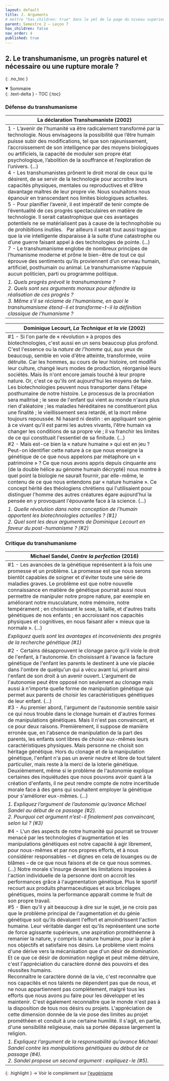 ```yaml
---
layout: default
title: 2. Arguments
# mettre "has_children: true" dans le yml de la page du niveau supérieur
parent: Semestre 2 – Leçon 7
has_children: false
nav_order: 4
published: true
---
```

## 2. Le transhumanisme, un progrès naturel et nécessaire ou une rupture morale ?
{: .no_toc }

<details open markdown="block">
  <summary>
    Sommaire
  </summary>
  {: .text-delta }
- TOC
{:toc}
</details>

### Défense du transhumanisme

| La déclaration Transhumaniste (2002)          |
| ---------------------- |
| 1 - L’avenir de l’humanité va être radicalement transformé par la technologie. Nous envisageons la possibilité que l’être humain puisse subir des modifications, tel que son rajeunissement, l’accroissement de son intelligence par des moyens biologiques ou artificiels, la capacité de moduler son propre état psychologique, l’abolition de la souffrance et l’exploration de l’univers. (...)<br>4 - Les transhumanistes prônent le droit moral de ceux qui le désirent, de se servir de la technologie pour accroître leurs capacités physiques, mentales ou reproductives et d’être davantage maîtres de leur propre vie. Nous souhaitons nous épanouir en transcendant nos limites biologiques actuelles.<br>5 - Pour planifier l’avenir, il est impératif de tenir compte de l’éventualité de ces progrès spectaculaires en matière de technologie. Il serait catastrophique que ces avantages potentiels ne se matérialisent pas à cause de la technophobie ou de prohibitions inutiles.   Par ailleurs il serait tout aussi tragique que la vie intelligente disparaisse à la suite d’une catastrophe ou d’une guerre faisant appel à des technologies de pointe. (...)<br>7 - Le transhumanisme englobe de nombreux principes de l’humanisme moderne et prône le bien-être de tout ce qui éprouve des sentiments qu’ils proviennent d’un cerveau humain, artificiel, posthumain ou animal. Le transhumanisme n’appuie aucun politicien, parti ou programme politique. |
| *1. Quels progrès prévoit le transhumanisme ?<br>2. Quels sont ses arguments moraux pour défendre la réalisation de ces progrès ?<br>3. Même s’il se réclame de l’humanisme, en quoi le transhumanisme étend-il et transforme-t-il la définition classique de l’humanisme ?*    |

| **Dominique Lecourt**, _La Technique et la vie_ (2002)    |
| ------------------- |
| #1 - Si l'on parle de « révolution » à propos des biotechnologies, c'est aussi en un sens beaucoup plus profond. C'est l'essence ou la *nature de l'homme* qui, aux yeux de beaucoup, semble en voie d'être atteinte, transformée, voire détruite. Car les hommes, au cours de leur histoire, ont modifié leur culture, changé leurs modes de production, réorganisé leurs sociétés. Mais ils n'ont encore jamais touché à leur propre nature. Or, c'est ce qu'ils ont aujourd'hui les moyens de faire. Les biotechnologies peuvent nous transporter dans l'étape posthumaine de notre histoire. Le processus de la procréation sera maîtrisé ; le sexe de l'enfant qui vient au monde n'aura plus rien d'aléatoire ; les maladies héréditaires ne constitueront plus une finalité ; le vieillissement sera retardé, et la mort même toujours repoussée. Ni hasard ni destin : en appliquant son génie à ce vivant qu'il est parmi les autres vivants, l'être humain va changer les conditions de sa propre vie ; il va franchir les limites de ce qui constituait l'essentiel de sa finitude. (...) <br>#2 - Mais est-ce bien la « nature humaine » qui est en jeu ? Peut-on identifier cette nature à ce que nous enseigne la génétique de ce que nous appelons par métaphore un « patrimoine » ? Ce que nous avons appris depuis cinquante ans (de la double hélice au génome humain décrypté) nous montre à quel point la biologie ne saurait fournir, par elle-même, le contenu de ce que nous entendons par « nature humaine ». Ce concept hérité des théologiens chrétiens qui l'utilisaient pour distinguer l'homme des autres créatures égare aujourd'hui la pensée en y provoquant l'épouvante face à la science. (...) |
| *1. Quelle révolution dans notre conception de l’humain apportent les biotechnologies actuelles ? (#1)<br>2. Quel sont les deux arguments de Dominique Lecourt en faveur du post-humanisme ? (#2)*     |

### Critique du transhumanisme

| Michael Sandel, _Contre la perfection_ (2016)     |
| ------------------------ |
| #1 - Les avancées de la génétique représentent à la fois une promesse et un problème. La promesse est que nous serons bientôt capables de soigner et d'éviter toute une série de maladies graves. Le problème est que notre nouvelle connaissance en matière de génétique pourrait aussi nous permettre de manipuler notre propre nature, par exemple en améliorant notre musculature, notre mémoire, notre tempérament ; en choisissant le sexe, la taille, et d'autres traits génétiques de nos enfants ; en accroissant nos capacités physiques et cognitives, en nous faisant aller « mieux que la normale ». (...)         |
| *Expliquez quels sont les avantages et inconvénients des progrès de la recherche génétique (#1)*   |
| #2 - Certains désapprouvent le clonage parce qu'il viole le droit de l'enfant, à l'autonomie. En choisissant à l'avance la facture génétique de l'enfant les parents le destinent à une vie placée dans l'ombre de quelqu'un qui a vécu avant lui, privant ainsi l'enfant de son droit à un avenir ouvert. L'argument de l'autonomie peut être opposé non seulement au clonage mais aussi à n'importe quelle forme de manipulation génétique qui permet aux parents de choisir les caractéristiques génétiques de leur enfant. (…) <br>#3 - Au premier abord, l'argument de l'autonomie semble saisir ce qui nous trouble dans le clonage humain et d'autres formes de manipulations génétiques. Mais il n'est pas convaincant, et ce pour deux raisons. Premièrement, il suppose de manière erronée que, en l'absence de manipulation de la part des parents, les enfants sont libres de choisir eux-mêmes leurs caractéristiques physiques. Mais personne ne choisit son héritage génétique. Hors du clonage et de la manipulation génétique, l'enfant n'a pas un avenir neutre et libre de tout talent particulier, mais reste à la merci de la loterie génétique. Deuxièmement, même si le problème de l'autonomie explique certaines des inquiétudes que nous pouvons avoir quant à la création d'enfants, il ne peut rendre compte de notre incertitude morale face à des gens qui souhaitent employer la génétique pour s'améliorer eux-mêmes. (...)          |
| *1. Expliquez l’argument de l’autonomie qu’avance Michael Sandel au début de ce passage (#2).<br>2. Pourquoi cet argument n’est-il finalement pas convaincant, selon lui ? (#3)*   |
| #4 - L'un des aspects de notre humanité qui pourrait se trouver menacé par les technologies d'augmentation et les manipulations génétiques est notre capacité à agir librement, pour nous-mêmes et par nos propres efforts, et à nous considérer responsables – et dignes en cela de louanges ou de blâmes – de ce que nous faisons et de ce que nous sommes. (…) Notre morale s'insurge devant les limitations imposées à l'action individuelle de la personne dont on accroît les performances grâce à l'augmentation génétique. Plus le sportif recourt aux produits pharmaceutiques et aux bricolages génétiques, moins la performance apparaît comme le fruit de son propre travail.<br>#5 - Bien qu'il y ait beaucoup à dire sur le sujet, je ne crois pas que le problème principal de l'augmentation et du génie génétique soit qu'ils dévaluent l'effort et amoindrissent l'action humaine. Leur véritable danger est qu'ils représentent une sorte de force agissante supérieure, une aspiration prométhéenne à remanier la nature, y compris la nature humaine, pour la plier à nos objectifs et satisfaire nos désirs. Le problème vient moins d'une dérive vers la mécanisation que d'un désir de domination. Et ce que ce désir de domination néglige et peut même détruire, c'est l'appréciation du caractère donné des pouvoirs et des réussites humains.<br>Reconnaître le caractère donné de la vie, c'est reconnaître que nos capacités et nos talents ne dépendent pas que de nous, et ne nous appartiennent pas complètement, malgré tous les efforts que nous avons pu faire pour les développer et les maintenir. C'est également reconnaître que le monde n'est pas à la disposition de tous nos désirs ou projets. L'appréciation de cette dimension donnée de la vie pose des limites au projet prométhéen et conduit à une certaine humilité. Il s'agit, en partie, d'une sensibilité religieuse, mais sa portée dépasse largement la religion. |
| *1. Expliquez l’argument de la responsabilité qu’avance Michael Sandel contre les manipulations génétiques au début de ce passage (#4).<br>2. Sandel propose un second argument : expliquez-le (#5).*    |

{: .highlight }
→ Voir le complément sur [l'eugénisme](../S2L7/S2L7-4-3.html) 
